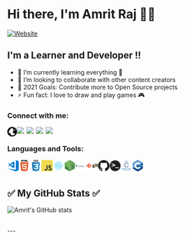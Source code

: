 # Hi there, I'm Amrit Raj 👋😃

[![Website](https://img.shields.io/website?label=amrit-raj.herokuapp.com/&style=for-the-badge&url=https%3A%2F%2Famrit-raj.herokuapp.com/)](https://amrit-raj.herokuapp.com/)


## I'm a Learner and Developer !!

- 🌱 I’m currently learning everything 🤣
- 👯 I’m looking to collaborate with other content creators
- 🥅 2021 Goals: Contribute more to Open Source projects
- ⚡ Fun fact: I love to draw and play games 🎮


### Connect with me:

[<img align="left"  width="22px" src="https://raw.githubusercontent.com/iconic/open-iconic/master/svg/globe.svg" />](https://amrit-raj.herokuapp.com/)
[<img align="left"  width="22px" src="https://cdn.jsdelivr.net/npm/simple-icons@v3/icons/youtube.svg" />](https://www.youtube.com/infoskillx/)
[<img align="left"  width="22px" src="https://cdn.jsdelivr.net/npm/simple-icons@v3/icons/linkedin.svg" />](https://www.linkedin.com/in/amrit-raj-3400b71bb/)
[<img align="left"  width="22px" src="https://cdn.jsdelivr.net/npm/simple-icons@v3/icons/instagram.svg" />](https://instagram.com/rajamritmaurya.1)
[<img align="left"  width="22px" src="https://cdn.jsdelivr.net/npm/simple-icons@v3/icons/facebook.svg" />](https://facebook.com/amrit.maurya.14)

<br />

### Languages and Tools:

[<img align="left" alt="Visual Studio Code" width="26px" src="https://raw.githubusercontent.com/github/explore/80688e429a7d4ef2fca1e82350fe8e3517d3494d/topics/visual-studio-code/visual-studio-code.png" />](https://raw.githubusercontent.com/github/explore/80688e429a7d4ef2fca1e82350fe8e3517d3494d/topics/visual-studio-code/visual-studio-code.png)
[<img align="left" alt="HTML5" width="26px" src="https://raw.githubusercontent.com/github/explore/80688e429a7d4ef2fca1e82350fe8e3517d3494d/topics/html/html.png" />](https://raw.githubusercontent.com/github/explore/80688e429a7d4ef2fca1e82350fe8e3517d3494d/topics/html/html.png)
[<img align="left" alt="CSS3" width="26px" src="https://raw.githubusercontent.com/github/explore/80688e429a7d4ef2fca1e82350fe8e3517d3494d/topics/css/css.png" />](https://raw.githubusercontent.com/github/explore/80688e429a7d4ef2fca1e82350fe8e3517d3494d/topics/css/css.png)
[<img align="left" alt="JavaScript" width="26px" src="https://raw.githubusercontent.com/github/explore/80688e429a7d4ef2fca1e82350fe8e3517d3494d/topics/javascript/javascript.png" />](https://raw.githubusercontent.com/github/explore/80688e429a7d4ef2fca1e82350fe8e3517d3494d/topics/javascript/javascript.png)
[<img align="left" alt="React" width="26px" src="https://raw.githubusercontent.com/github/explore/80688e429a7d4ef2fca1e82350fe8e3517d3494d/topics/react/react.png" />](https://raw.githubusercontent.com/github/explore/80688e429a7d4ef2fca1e82350fe8e3517d3494d/topics/react/react.png)
[<img align="left" alt="Node.js" width="26px" src="https://raw.githubusercontent.com/github/explore/80688e429a7d4ef2fca1e82350fe8e3517d3494d/topics/nodejs/nodejs.png" />](https://raw.githubusercontent.com/github/explore/80688e429a7d4ef2fca1e82350fe8e3517d3494d/topics/nodejs/nodejs.png)
[<img align="left" alt="MongoDB" width="26px" src="https://raw.githubusercontent.com/github/explore/80688e429a7d4ef2fca1e82350fe8e3517d3494d/topics/mongodb/mongodb.png" />](https://raw.githubusercontent.com/github/explore/80688e429a7d4ef2fca1e82350fe8e3517d3494d/topics/mongodb/mongodb.png)
[<img align="left" alt="Git" width="26px" src="https://raw.githubusercontent.com/github/explore/80688e429a7d4ef2fca1e82350fe8e3517d3494d/topics/git/git.png" />](https://raw.githubusercontent.com/github/explore/80688e429a7d4ef2fca1e82350fe8e3517d3494d/topics/git/git.png)
[<img align="left" alt="GitHub" width="26px" src="https://raw.githubusercontent.com/github/explore/78df643247d429f6cc873026c0622819ad797942/topics/github/github.png" />](https://raw.githubusercontent.com/github/explore/78df643247d429f6cc873026c0622819ad797942/topics/github/github.png)
[<img align="left" alt="Terminal" width="26px" src="https://raw.githubusercontent.com/github/explore/80688e429a7d4ef2fca1e82350fe8e3517d3494d/topics/terminal/terminal.png" />](https://raw.githubusercontent.com/github/explore/80688e429a7d4ef2fca1e82350fe8e3517d3494d/topics/terminal/terminal.png)
[<img align="left" alt="c" width="26px" src="https://raw.githubusercontent.com/github/explore/80688e429a7d4ef2fca1e82350fe8e3517d3494d/topics/c/c.png" />](https://raw.githubusercontent.com/github/explore/80688e429a7d4ef2fca1e82350fe8e3517d3494d/topics/c/c.png)
[<img align="left" alt="cpp" width="26px" src="https://raw.githubusercontent.com/github/explore/80688e429a7d4ef2fca1e82350fe8e3517d3494d/topics/cpp/cpp.png" />](https://raw.githubusercontent.com/github/explore/80688e429a7d4ef2fca1e82350fe8e3517d3494d/topics/cpp/cpp.png)


<br />
<br />

## ✅ My GitHub Stats ✅
![Amrit's GitHub stats](https://github-readme-stats.vercel.app/api?username=amritmaurya1504&count_private=true&stars=true&include_all_commits=true&show_icons=true&theme=radical)

<br />
---
